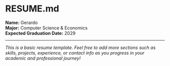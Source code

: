 # RESUME.md

**Name:** Gerardo  
**Major:** Computer Science & Economics  
**Expected Graduation Date:** 2029

---

_This is a basic resume template. Feel free to add more sections such as skills, projects, experience, or contact info as you progress in your academic and professional journey!_
